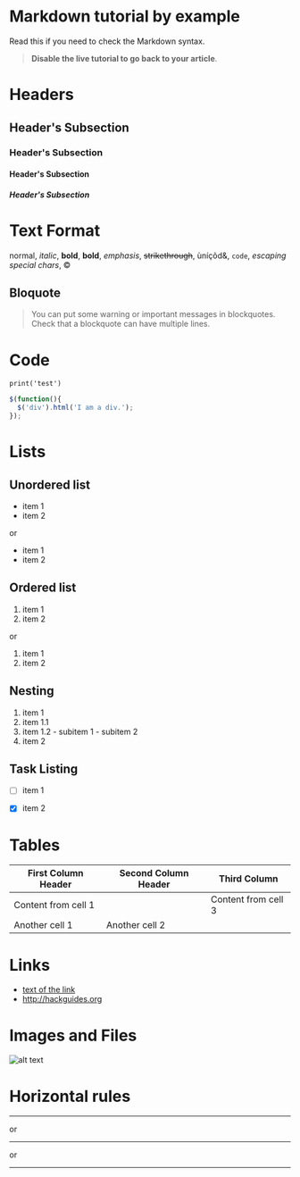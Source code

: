 # Markdown tutorial by example

Read this if you need to check the Markdown syntax. 

> **Disable the live tutorial to go back to your article**.



# Headers 

## Header's Subsection 

### Header's Subsection 

#### Header's Subsection 

##### Header's Subsection 


# Text Format 

normal, *italic*, **bold**, __bold__, _emphasis_, ~~strikethrough~~, ùníçõd&, `code`, *escaping special chars*, &copy; 

## Bloquote 

> You can put some warning or important messages in blockquotes. 
Check that a blockquote can have multiple lines. 


# Code 

```
print('test')
```

```javascript
$(function(){
  $('div').html('I am a div.');
});
```


# Lists

## Unordered list

- item 1
- item 2

or

* item 1
* item 2

## Ordered list

1. item 1
1. item 2

or

1. item 1
2. item 2

## Nesting

1. item 1
  1. item 1.1
  2. item 1.2
    - subitem 1
    - subitem 2
2. item 2

## Task Listing

- [ ] item 1
- [x] item 2


# Tables

First Column Header | Second Column Header | Third Column
------------------- | -------------------- | ------------
Content from cell 1 | | Content from cell 3
Another cell 1 | Another cell 2


# Links

* [text of the link](http://hackguides.org)
* http://hackguides.org


# Images and Files

![alt text](http://tutorials.pluralsight.com/static/img/dark-logo.png 'Logo Title')


# Horizontal rules

------------------------

or

* * *

or

*****

